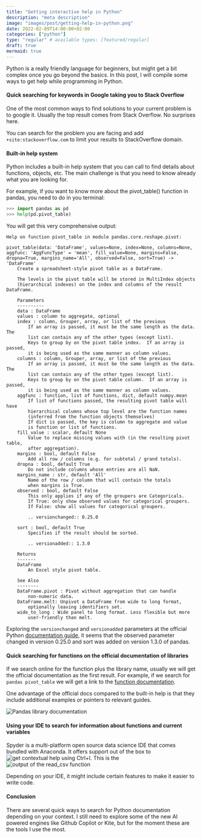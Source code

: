 ```yaml
---
title: "Getting interactive help in Python"
description: "meta description"
image: "images/post/getting-help-in-python.png"
date: 2022-02-09T14:00:00+02:00
categories: ["python"]
type: "regular" # available types: [featured/regular]
draft: true
mermaid: true
---
```


Python is a really friendly language for beginners, but might get a bit complex once you go beyond the basics. In this post, I will compile some ways to get help while programming in Python.

#### Quick searching for keywords in Google taking you to Stack Overflow

One of the most common ways to find solutions to your current problem is to google it. Usually the top result comes from Stack Overflow. No surprises here.

You can search for the problem you are facing and add `+site:stackoverflow.com` to limit your results to StackOverflow domain.

#### Built-in help system

Python includes a built-in help system that you can call to find details about functions, objects, etc. The main challenge is that you need to know already what you are looking for.

For example, if you want to know more about the pivot_table() function in pandas, you need to do in you terminal:

```python
>>> import pandas as pd
>>> help(pd.pivot_table)
```

You will get this very comprehensive output:

```console
Help on function pivot_table in module pandas.core.reshape.pivot:

pivot_table(data: 'DataFrame', values=None, index=None, columns=None, aggfunc: 'AggFuncType' = 'mean', fill_value=None, margins=False, dropna=True, margins_name='All', observed=False, sort=True) -> 'DataFrame'
    Create a spreadsheet-style pivot table as a DataFrame.

    The levels in the pivot table will be stored in MultiIndex objects
    (hierarchical indexes) on the index and columns of the result DataFrame.

    Parameters
    ----------
    data : DataFrame
    values : column to aggregate, optional
    index : column, Grouper, array, or list of the previous
        If an array is passed, it must be the same length as the data. The
        list can contain any of the other types (except list).
        Keys to group by on the pivot table index.  If an array is passed,
        it is being used as the same manner as column values.
    columns : column, Grouper, array, or list of the previous
        If an array is passed, it must be the same length as the data. The
        list can contain any of the other types (except list).
        Keys to group by on the pivot table column.  If an array is passed,
        it is being used as the same manner as column values.
    aggfunc : function, list of functions, dict, default numpy.mean
        If list of functions passed, the resulting pivot table will have
        hierarchical columns whose top level are the function names
        (inferred from the function objects themselves)
        If dict is passed, the key is column to aggregate and value
        is function or list of functions.
    fill_value : scalar, default None
        Value to replace missing values with (in the resulting pivot table,
        after aggregation).
    margins : bool, default False
        Add all row / columns (e.g. for subtotal / grand totals).
    dropna : bool, default True
        Do not include columns whose entries are all NaN.
    margins_name : str, default 'All'
        Name of the row / column that will contain the totals
        when margins is True.
    observed : bool, default False
        This only applies if any of the groupers are Categoricals.
        If True: only show observed values for categorical groupers.
        If False: show all values for categorical groupers.

        .. versionchanged:: 0.25.0

    sort : bool, default True
        Specifies if the result should be sorted.

        .. versionadded:: 1.3.0

    Returns
    -------
    DataFrame
        An Excel style pivot table.

    See Also
    --------
    DataFrame.pivot : Pivot without aggregation that can handle
        non-numeric data.
    DataFrame.melt: Unpivot a DataFrame from wide to long format,
        optionally leaving identifiers set.
    wide_to_long : Wide panel to long format. Less flexible but more
        user-friendly than melt.
```

Exploring the `versionchanged` and `versionadded` parameters at the official Python [documentation guide](https://devguide.python.org/documenting/), it seems that the observed parameter changed in version 0.25.0 and sort was added on version 1.3.0 of pandas.

#### Quick searching for functions on the official documentation of libraries

If we search online for the function plus the library name, usually we will get the official documentation as the first result. For example, if we search for `pandas pivot_table` we will get a link to the [function documentation](https://pandas.pydata.org/docs/reference/api/pandas.pivot_table.html).

One advantage of the official docs compared to the built-in help is that they include additional examples or pointers to relevant guides.

![Pandas library documentation](pivot-table-documentation-pandas-website.png)

#### Using your IDE to search for information about functions and current variables

[//]: # "TODO: Sección: Describir como se busca info en Spyder y vscode"

Spyder is a multi-platform open source data science IDE that comes bundled with Anaconda. It offers support out of the box to ![get contextual help using Ctrl+I](images/post/getting-interactive-help-in-python/get-contextual-help-shortcut.png). This is the 
![output of the read_csv function](images/post/getting-interactive-help-in-python/output-of-read-csv-funtion.png)

Depending on your IDE, it might include certain features to make it easier to write code.

#### Conclusion

There are several quick ways to search for Python documentation depending on your context. I still need to explore some of the new AI powered engines like Github Copilot or Kite, but for the moment these are the tools I use the most.
